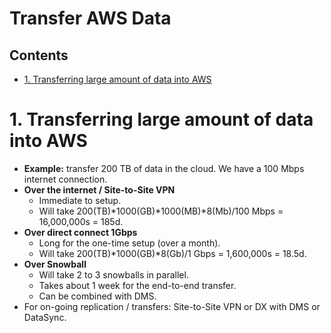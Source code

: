 # Transfer AWS Data <!-- omit in toc -->

## Contents <!-- omit in toc -->

- [1. Transferring large amount of data into AWS](#1-transferring-large-amount-of-data-into-aws)

# 1. Transferring large amount of data into AWS

- **Example:** transfer 200 TB of data in the cloud. We have a 100 Mbps internet connection.
- **Over the internet / Site-to-Site VPN**
  - Immediate to setup.
  - Will take 200(TB)*1000(GB)*1000(MB)\*8(Mb)/100 Mbps = 16,000,000s = 185d.
- **Over direct connect 1Gbps**
  - Long for the one-time setup (over a month).
  - Will take 200(TB)\*1000(GB)\*8(Gb)/1 Gbps = 1,600,000s = 18.5d.
- **Over Snowball**
  - Will take 2 to 3 snowballs in parallel.
  - Takes about 1 week for the end-to-end transfer.
  - Can be combined with DMS.
- For on-going replication / transfers: Site-to-Site VPN or DX with DMS or DataSync.
